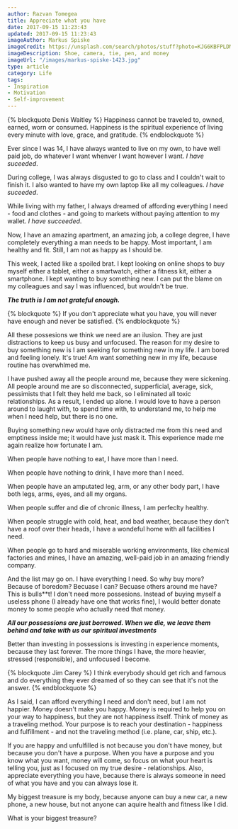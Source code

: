 ```yaml
---
author: Razvan Tomegea
title: Appreciate what you have
date: 2017-09-15 11:23:43
updated: 2017-09-15 11:23:43
imageAuthor: Markus Spiske
imageCredit: https://unsplash.com/search/photos/stuff?photo=KJG6KBFPLDM
imageDescription: Shoe, camera, tie, pen, and money
imageUrl: "/images/markus-spiske-1423.jpg"
type: article
category: Life
tags:
- Inspiration
- Motivation
- Self-improvement
---
```

 {% blockquote Denis Waitley %}
 Happiness cannot be traveled to, owned, earned, worn or consumed. Happiness is the spiritual experience of living every minute with love, grace, and gratitude.
 {% endblockquote %}
 <!-- more -->

Ever since I was 14, I have always wanted to live on my own, to have well paid job, do whatever I want whenver I want however I want. *I have suceeded*.

During college, I was always disgusted to go to class and I couldn't wait to finish it. I also wanted to have my own laptop like all my colleagues. *I have suceeded*.

While living with my father, I always dreamed of affording everything I need - food and clothes - and going to markets without paying attention to my wallet. *I have succeeded*.

Now, I have an amazing apartment, an amazing job, a college degree, I have completely everything a man needs to be happy. Most important, I am healthy and fit. Still, I am not as happy as I should be.

This week, I acted like a spoiled brat. I kept looking on online shops to buy myself either a tablet, either a smartwatch, either a fitness kit, either a smartphone. I kept wanting to buy something new. I can put the blame on my colleagues and say I was influenced, but wouldn't be true.

***The truth is I am not grateful enough.***

{% blockquote %}
If you don't appreciate what you have, you will never have enough and never be satisfied.
{% endblockquote %}

All these possesions we think we need are an ilusion. They are just distractions to keep us busy and unfocused. The reason for my desire to buy something new is I am seeking for something new in my life. I am bored and feeling lonely. It's true! Am want something new in my life, because routine has overwhlmed me.

I have pushed away all the people around me, because they were sickening. All people around me are so disconnected, supperficial, average, sick, pessimists that I felt they held me back, so I eliminated all toxic relationships. As a result, I ended up alone. I would love to have a person around to laught with, to spend time with, to understand me, to help me when I need help, but there is no one.

Buying something new would have only distracted me from this need and emptiness inside me; it would have just mask it. This experience made me again realize how fortunate I am.

When people have nothing to eat, I have more than I need.

When people have nothing to drink, I have more than I need.

When people have an amputated leg, arm, or any other body part, I have both legs, arms, eyes, and all my organs.

When people suffer and die of chronic illness, I am perfeclty healthy.

When people struggle with cold, heat, and bad weather, because they don't have a roof over their heads, I have a wondeful home with all facilities I need.

When people go to hard and miserable working environments, like chemical factories and mines, I have an amazing, well-paid job in an amazing friendly company.

And the list may go on. I have everything I need. So why buy more? Because of boredom? Becuase I can? Becuase others around me have? This is bulls**t! I don't need more possesions. Instead of buying myself a useless phone (I already have one that works fine), I would better donate money to some people who actually need that money.

***All our possessions are just borrowed. When we die, we leave them behind and take with us our spiritual investments***

Better than investing in possessions is investing in experience moments, because they last forever. The more things I have, the more heavier, stressed (responsible), and unfocused I become.

{% blockquote Jim Carey %}
I think everybody should get rich and famous and do everything they ever dreamed of so they can see that it's not the answer.
{% endblockquote %}

As I said, I can afford everything I need and don't need, but I am not happier. Money doesn't make you happy. Money is required to help you on your way to happiness, but they are not happiness itself. Think of money as a traveling method. Your purpose is to reach your destination - happiness and fulfillment - and not the traveling method (i.e. plane, car, ship, etc.).

If you are happy and unfulfilled is not because you don't have money, but because you don't have a purpose. When you have a purpose and you know what you want, money will come, so focus on what your heart is telling you, just as I focused on my true desire - relationships. Also, appreciate everything you have, because there is always someone in need of what you have and you can always lose it.

My biggest treasure is my body, because anyone can buy a new car, a new phone, a new house, but not anyone can aquire health and fitness like I did.

What is your biggest treasure?